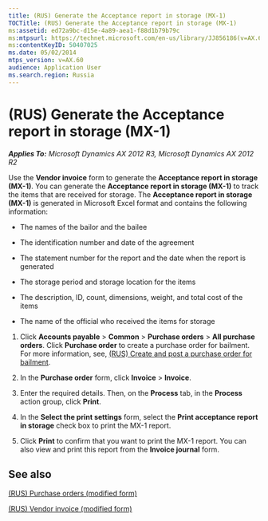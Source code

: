```yaml
---
title: (RUS) Generate the Acceptance report in storage (MX-1)
TOCTitle: (RUS) Generate the Acceptance report in storage (MX-1)
ms:assetid: ed72a9bc-d15e-4a89-aea1-f88d1b79b79c
ms:mtpsurl: https://technet.microsoft.com/en-us/library/JJ856186(v=AX.60)
ms:contentKeyID: 50407025
ms.date: 05/02/2014
mtps_version: v=AX.60
audience: Application User
ms.search.region: Russia
---
```


# (RUS) Generate the Acceptance report in storage (MX-1) 


_**Applies To:** Microsoft Dynamics AX 2012 R3, Microsoft Dynamics AX 2012 R2_

Use the **Vendor invoice** form to generate the **Acceptance report in storage (MX-1)**. You can generate the **Acceptance report in storage (MX-1)** to track the items that are received for storage. The **Acceptance report in storage (MX-1)** is generated in Microsoft Excel format and contains the following information:

  - The names of the bailor and the bailee

  - The identification number and date of the agreement

  - The statement number for the report and the date when the report is generated

  - The storage period and storage location for the items

  - The description, ID, count, dimensions, weight, and total cost of the items

  - The name of the official who received the items for storage

<!-- end list -->

1.  Click **Accounts payable** \> **Common** \> **Purchase orders** \> **All purchase orders**. Click **Purchase order** to create a purchase order for bailment. For more information, see, [(RUS) Create and post a purchase order for bailment](rus-create-and-post-a-purchase-order-for-bailment.md).

2.  In the **Purchase order** form, click **Invoice** \> **Invoice**.

3.  Enter the required details. Then, on the **Process** tab, in the **Process** action group, click **Print**.

4.  In the **Select the print settings** form, select the **Print acceptance report in storage** check box to print the MX-1 report.

5.  Click **Print** to confirm that you want to print the MX-1 report. You can also view and print this report from the **Invoice journal** form.

## See also

[(RUS) Purchase orders (modified form)](https://technet.microsoft.com/en-us/library/jj733294\(v=ax.60\))

[(RUS) Vendor invoice (modified form)](https://technet.microsoft.com/en-us/library/jj733265\(v=ax.60\))

  


